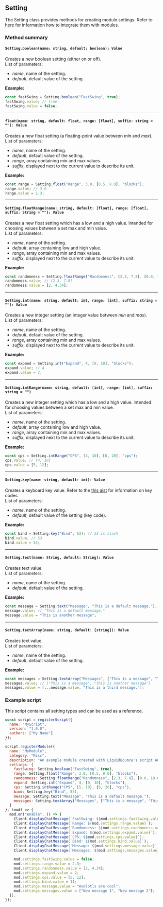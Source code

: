 ## Setting

The Setting class provides methods for creating module settings. Refer to [here](/Script%20API/Creating%20Modules/Overview) for information how to integrate them with modules.

### Method summary

#### `Setting.boolean(name: string, default: boolean): Value`
Creates a new boolean setting (either on or off). <br>
List of parameters:
- *name*, name of the setting.
- *default*, default value of the setting.

**Example:**
```js
const fastSwing = Setting.boolean("FastSwing", true);
fastSwing.value; // true
fastSwing.value = false;
```

<hr>

#### `float(name: string, default: float, range: [float], suffix: string = ""): Value`
Creates a new float setting (a floating-point value between *min* and *max*). <br>
List of parameters:
- *name*, name of the setting.
- *default*, default value of the setting.
- *range*, array containing min and max values.
- *suffix*, displayed next to the current value to describe its unit.

**Example:**
```js
const range = Setting.float("Range", 3.0, [0.5, 8.0], "blocks");
range.value; // 3.0
range.value = 2.3;
```

<hr>

#### `Setting.floatRange(name: string, default: [float], range: [float], suffix: String = ""): Value`
Creates a new float setting which has a low and a high value. Intended for choosing values between a set max and min value. <br>
List of parameters:
- *name*, name of the setting.
- *default*, array containing low and high value.
- *range*, array containing min and max values.
- *suffix*, displayed next to the current value to describe its unit.

**Example:**
```js
const randomness = Setting.floatRange("Randomness", [2.3, 7.8], [0.0, 10.0], "jitter");
randomness.value; // [2.3, 7.8]
randomness.value = [2, 4.34];
```

<hr>

#### `Setting.int(name: string, default: int, range: [int], suffix: string = ""): Value`
Creates a new integer setting (an integer value between *min* and *max*). <br>
List of parameters:
- *name*, name of the setting.
- *default*, default value of the setting.
- *range*, array containing min and max values.
- *suffix*, displayed next to the current value to describe its unit.

**Example:**
```js
const expand = Setting.int("Expand", 4, [0, 10], "blocks");
expand.value; // 4
expand.value = 7;
```

<hr>

#### `Setting.intRange(name: string, default: [int], range: [int], suffix: string = "")`
Creates a new integer setting which has a low and a high value. Intended for choosing values between a set max and min value. <br>
List of parameters:
- *name*, name of the setting.
- *default*, array containing low and high value.
- *range*, array containing min and max values.
- *suffix*, displayed next to the current value to describe its unit.

**Example:**
```js
const cps = Setting.intRange("CPS", [4, 10], [0, 20], "cps");
cps.value; // [4, 10]
cps.value = [5, 12];
```

<hr>

#### `Setting.key(name: string, default: int): Value`
Creates a keyboard key value. Refer to the [this gist](https://gist.github.com/Mumfrey/5cfc3b7e14fef91b6fa56470dc05218a) for information on key codes. <br>
List of parameters:
- *name*, name of the setting.
- *default*, default value of the setting (key code).

**Example:**
```js
const bind = Setting.key("Bind", 53); // 53 is slash
bind.value; // 53
bind.value = 54;
```

<hr>

#### `Setting.text(name: String, default: String): Value`
Creates text value. <br>
List of parameters:
- *name*, name of the setting.
- *default*, default value of the setting.

**Example:**
```js
const message = Setting.text("Message", "This is a default message.");
message.value; // "This is a default message."
message.value = "This is another message";
```

<hr>

#### `Setting.textArray(name: string, default: [string]): Value`
Creates text value. <br>
List of parameters:
- *name*, name of the setting.
- *default*, default value of the setting.

**Example:**
```js
const messages = Setting.textArray("Messages", ["This is a message", "This is another message"]);
messages.value; // ["This is a message", "This is another message"]
messages.value = [...message.value, "This is a third message."];
```

### Example script

This script contains all setting types and can be used as a reference.

```js
const script = registerScript({
  name: "MyScript",
  version: "1.0.0",
  authors: ["My Name"]
});

script.registerModule({
  name: "MyModule",
  category: "Misc",
  description: "An example module created with LiquidBounce's script API.",
  settings: {
    fastSwing: Setting.boolean("FastSwing", true),
    range: Setting.float("Range", 3.0, [0.5, 8.0], "blocks"),
    randomness: Setting.floatRange("Randomness", [2.3, 7.8], [0.0, 10.0], "jitter"),
    expand: Setting.int("Expand", 4, [0, 10], "blocks"),
    cps: Setting.intRange("CPS", [5, 10], [0, 20], "cps"),
    bind: Setting.key("Bind", 53),
    message: Setting.text("Message", "This is a default message."),
    messages: Setting.textArray("Messages", ["This is a message", "This is another message"]),
  }
}, (mod) => {
  mod.on("enable", () => {
    Client.displayChatMessage(`FastSwing: ${mod.settings.fastSwing.value}`);
    Client.displayChatMessage(`Range: ${mod.settings.range.value}`);
    Client.displayChatMessage(`Randomness: ${mod.settings.randomness.value}`);
    Client.displayChatMessage(`Expand: ${mod.settings.expand.value}`);
    Client.displayChatMessage(`CPS: ${mod.settings.cps.value}`);
    Client.displayChatMessage(`Bind: ${mod.settings.bind.value}`);
    Client.displayChatMessage(`Message: ${mod.settings.message.value}`);
    Client.displayChatMessage(`Messages: ${mod.settings.messages.value}`);

    mod.settings.fastSwing.value = false;
    mod.settings.range.value = 2.3;
    mod.settings.randomness.value = [2, 4.34];
    mod.settings.expand.value = 2;
    mod.settings.cps.value = [5, 12];
    mod.settings.bind.value = 11;
    mod.settings.message.value = "Axolotls are cool";
    mod.settings.messages.value = ["New message 1", "New message 2"];
  });
});
```